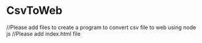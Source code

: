 # CsvToWeb

//Please add files to create a program to convert csv file to web using node js
//Please add index.html file
